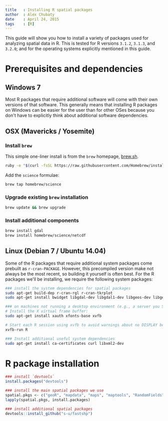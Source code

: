 ```yaml
---
title   : Installing R spatial packages
author  : Alex Chubaty
date    : April 24, 2015
tags    : [R]
---
```


This guide will show you how to install a variety of packages used for analyzing spatial data in R.
This is tested for R versions `3.1.2`, `3.1.3`, and `3.2.0`; and for the operating systems explicitly mentioned in this guide.

# Prerequisites and dependencies

## Windows 7

Most R packages that require additional software will come with their own versions of that software.
This generally means that installing R packages on Windows can be easier for the user than for other OSes because you don't have to explicitly think about additional software dependencies.

## OSX (Mavericks / Yosemite)

### Install `brew`

This simple one-liner install is from the `brew` homepage, [brew.sh](http://brew.sh).

```bash
ruby -e "$(curl -fsSL https://raw.githubusercontent.com/Homebrew/install/master/install)"
```

Add the `science` formulae:

```bash
brew tap homebrew/science
```

### Upgrade existing `brew` installation

```bash
brew update && brew upgrade
```
	
### Install additional components

```bash
brew install gdal
brew install homebrew/science/netcdf
```

## Linux (Debian 7 / Ubuntu 14.04)

Some of the R packages that require additional system packages come prebuilt as `r-cran-PACKAGE`.
However, this precompiled version make not always be the most recent, so building it yourself is often best.
For the R packages we'll be installing, we require the following system packages:

```bash
### install the system dependencies for spatial packages
sudo apt-get build-dep r-cran-rgl r-cran-tkrplot
sudo apt-get install bwidget libgdal-dev libgdal1-dev libgeos-dev libgeos++-dev libgsl0-dev libproj-dev libspatialite-dev netcdf-bin

### on machines not running a desktop environment (e.g., a server you SSH into):
# Install the X virtual frame buffer:
sudo apt-get install xauth xfonts-base xvfb

# Start each R session using xvfb to avoid warnings about no DISPLAY being set:
xvfb-run R

### Install additional useful system dependencies
sudo apt-get install ca-certificates curl libxml2-dev
```

# R package installation

```r
### install `devtools`
install.packages("devtools")

### install the main spatial packages we use
spatial.pkgs <- c("geoR", "mapdata", "maps", "maptools", "RandomFields", "plotKML", "rgdal", "rgeos", "shapefiles", "sp", "spatstat", "raster", "rts")
lapply(spatial.pkgs, install.packages)

### install additional spatial packages
devtools::install_github("s-u/fastshp")
```
